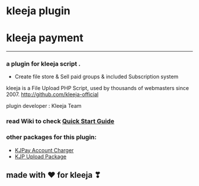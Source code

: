 # kleeja plugin
# kleeja payment
------------------------------------------
### a plugin for kleeja script .
* Create file store & Sell paid groups & included Subscription system

kleeja is a File Upload PHP Script, used by thousands of webmasters since 2007. http://github.com/kleeja-official

plugin developer : Kleeja Team

### read Wiki to check [Quick Start Guide](https://github.com/kleeja-official/kleeja_payment/wiki/)
### other packages for this plugin:
* [KJPay Account Charger](https://github.com/kleeja-official/kjp_account_charger)
* [KJP Upload Package](https://github.com/kleeja-official/kjp_upload_package)


## made with ❤ for kleeja ❣
